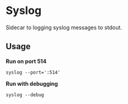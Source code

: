 Syslog
======

Sidecar to logging syslog messages to stdout.

## Usage

**Run on port 514**

```
syslog --port=':514'
```

**Run with debugging**

```
syslog --debug
```
